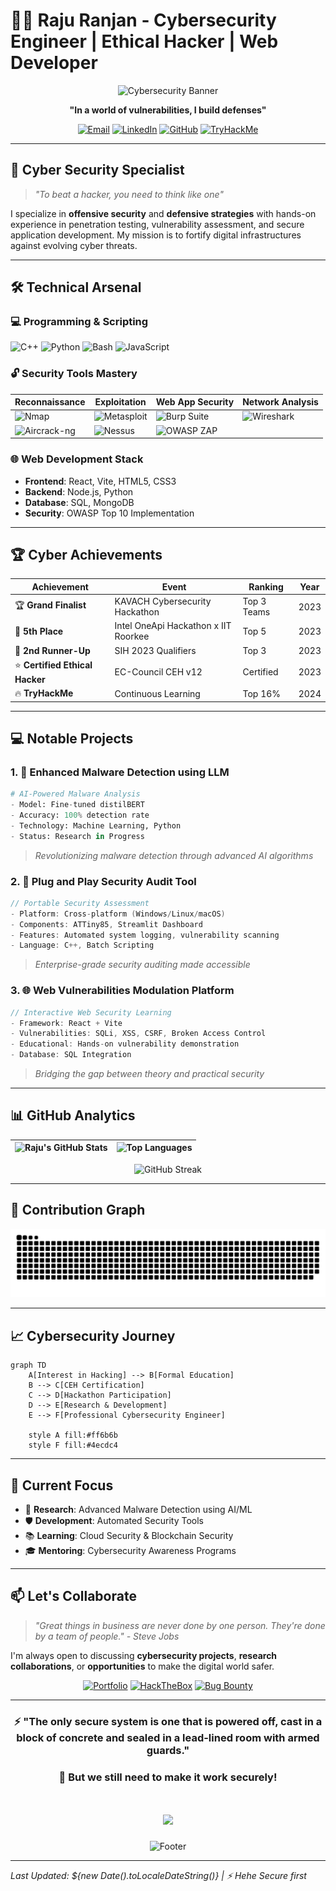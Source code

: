 # 👨‍💻 Raju Ranjan - Cybersecurity Engineer | Ethical Hacker | Web Developer

<div align="center">

![Cybersecurity Banner](https://media.giphy.com/media/LMt9638dO8dftAjtco/giphy.gif)

**"In a world of vulnerabilities, I build defenses"**

[![Email](https://img.shields.io/badge/Email-rajuaryan033@gmail.com-red?style=for-the-badge&logo=gmail&logoColor=white)](mailto:rajuaryan033@gmail.com)
[![LinkedIn](https://img.shields.io/badge/LinkedIn-Raju%20Ranjan-blue?style=for-the-badge&logo=linkedin&logoColor=white)](https://www.linkedin.com/in/rajuranjann/)
[![GitHub](https://img.shields.io/badge/GitHub-RajuRanjan03-black?style=for-the-badge&logo=github&logoColor=white)](https://github.com/raju4199)
[![TryHackMe](https://img.shields.io/badge/TryHackMe-raju4199-purple?style=for-the-badge&logo=tryhackme&logoColor=white)](https://tryhackme.com/p/raju4199)

</div>

---

## 🔐 **Cyber Security Specialist**

> *"To beat a hacker, you need to think like one"*

I specialize in **offensive security** and **defensive strategies** with hands-on experience in penetration testing, vulnerability assessment, and secure application development. My mission is to fortify digital infrastructures against evolving cyber threats.

---

## 🛠️ **Technical Arsenal**

### **💻 Programming & Scripting**
![C++](https://img.shields.io/badge/C++-Expert-00599C?style=flat&logo=c%2B%2B&logoColor=white)
![Python](https://img.shields.io/badge/Python-Advanced-3776AB?style=flat&logo=python&logoColor=white)
![Bash](https://img.shields.io/badge/Bash-Scripting-4EAA25?style=flat&logo=gnu-bash&logoColor=white)
![JavaScript](https://img.shields.io/badge/JavaScript-React-61DAFB?style=flat&logo=javascript&logoColor=black)

### **🔓 Security Tools Mastery**
<div align="center">

| **Reconnaissance** | **Exploitation** | **Web App Security** | **Network Analysis** |
|--------------------|------------------|---------------------|---------------------|
| ![Nmap](https://img.shields.io/badge/Nmap-Network%20Mapping-FFFFFF?style=flat&logo=gnu&logoColor=black) | ![Metasploit](https://img.shields.io/badge/Metasploit-Exploitation-FF0000?style=flat) | ![Burp Suite](https://img.shields.io/badge/Burp%20Suite-Pro%20Edition-FF6B35?style=flat) | ![Wireshark](https://img.shields.io/badge/Wireshark-Packet%20Analysis-1679A7?style=flat&logo=wireshark&logoColor=white) |
| ![Aircrack-ng](https://img.shields.io/badge/Aircrack--ng-Wireless%20Testing-000000?style=flat) | ![Nessus](https://img.shields.io/badge/Nessus-Vulnerability%20Scanning-00A8E0?style=flat) | ![OWASP ZAP](https://img.shields.io/badge/OWASP%20ZAP-Web%20Testing-000000?style=flat&logo=owasp&logoColor=white) | 

</div>

### **🌐 Web Development Stack**
- **Frontend**: React, Vite, HTML5, CSS3
- **Backend**: Node.js, Python
- **Database**: SQL, MongoDB
- **Security**: OWASP Top 10 Implementation

---

## 🏆 **Cyber Achievements**

<div align="center">

| **Achievement** | **Event** | **Ranking** | **Year** |
|-----------------|-----------|-------------|----------|
| 🏆 **Grand Finalist** | KAVACH Cybersecurity Hackathon | Top 3 Teams | 2023 |
| 🥇 **5th Place** | Intel OneApi Hackathon x IIT Roorkee | Top 5 | 2023 |
| 🥉 **2nd Runner-Up** | SIH 2023 Qualifiers | Top 3 | 2023 |
| ⭐ **Certified Ethical Hacker** | EC-Council CEH v12 | Certified | 2023 |
| 🔥 **TryHackMe** | Continuous Learning | Top 16% | 2024 |

</div>

---

## 💻 **Notable Projects**

### **1. 🦠 Enhanced Malware Detection using LLM**
```python
# AI-Powered Malware Analysis
- Model: Fine-tuned distilBERT
- Accuracy: 100% detection rate
- Technology: Machine Learning, Python
- Status: Research in Progress
```
> *Revolutionizing malware detection through advanced AI algorithms*

### **2. 🔌 Plug and Play Security Audit Tool**
```cpp
// Portable Security Assessment
- Platform: Cross-platform (Windows/Linux/macOS)
- Components: ATTiny85, Streamlit Dashboard
- Features: Automated system logging, vulnerability scanning
- Language: C++, Batch Scripting
```
> *Enterprise-grade security auditing made accessible*

### **3. 🌐 Web Vulnerabilities Modulation Platform**
```javascript
// Interactive Web Security Learning
- Framework: React + Vite
- Vulnerabilities: SQLi, XSS, CSRF, Broken Access Control
- Educational: Hands-on vulnerability demonstration
- Database: SQL Integration
```
> *Bridging the gap between theory and practical security*

---

## 📊 **GitHub Analytics**

<div align="center">

| ![Raju's GitHub Stats](https://github-readme-stats.vercel.app/api?username=raju4199&show_icons=true&theme=radical&hide_border=true&bg_color=0d1117&title_color=00ffff&icon_color=00ffff&text_color=ffffff) | ![Top Languages](https://github-readme-stats.vercel.app/api/top-langs/?username=raju4199&layout=compact&theme=radical&hide_border=true&bg_color=0d1117&title_color=00ffff&text_color=ffffff) |
|:---:|:---:|

![GitHub Streak](https://github-readme-streak-stats.herokuapp.com/?user=raju4199&theme=radical&hide_border=true&background=0d1117&stroke=00ffff&fire=00ffff&ring=00ffff&currStreakLabel=00ffff)

</div>

---

## 🐍 **Contribution Graph**

<div align="center">

![Snake Animation](https://raw.githubusercontent.com/aishworyann/aishworyann/output/github-contribution-grid-snake-dark.svg)

</div>

---

## 📈 **Cybersecurity Journey**

```mermaid
graph TD
    A[Interest in Hacking] --> B[Formal Education]
    B --> C[CEH Certification]
    C --> D[Hackathon Participation]
    D --> E[Research & Development]
    E --> F[Professional Cybersecurity Engineer]
    
    style A fill:#ff6b6b
    style F fill:#4ecdc4
```

---

## 🎯 **Current Focus**

- 🔬 **Research**: Advanced Malware Detection using AI/ML
- 🛡️ **Development**: Automated Security Tools
- 📚 **Learning**: Cloud Security & Blockchain Security
- 🎓 **Mentoring**: Cybersecurity Awareness Programs

---

## 📫 **Let's Collaborate**

> *"Great things in business are never done by one person. They're done by a team of people." - Steve Jobs*

I'm always open to discussing **cybersecurity projects**, **research collaborations**, or **opportunities** to make the digital world safer.

<div align="center">

[![Portfolio](https://img.shields.io/badge/🌐-Visit%20My%20Portfolio-8A2BE2?style=for-the-badge)](https://raju4199.github.io)
[![HackTheBox](https://img.shields.io/badge/HackTheBox-Profile-green?style=for-the-badge)](https://app.hackthebox.com/profile/)
[![Bug Bounty](https://img.shields.io/badge/Bug%20Bounty-Hunter-orange?style=for-the-badge)]()

</div>

---

<div align="center">

### **⚡ "The only secure system is one that is powered off, cast in a block of concrete and sealed in a lead-lined room with armed guards."**
### **🚀 But we still need to make it work securely!**

<h1 align="center">
    <img src="https://readme-typing-svg.herokuapp.com/?font=Righteous&size=35&center=true&vCenter=true&width=500&height=70&duration=4000&color=00ffff&background=000000&lines=Stay+Secure+🔒;Keep+Hacking+Ethically+⚡;Signing+OFF!+👋" />
</h1>

![Footer](https://media.giphy.com/media/ZVik7pBtu9dNS/giphy.gif)

</div>

---

*Last Updated: ${new Date().toLocaleDateString()} | ⚡ Hehe Secure first*
